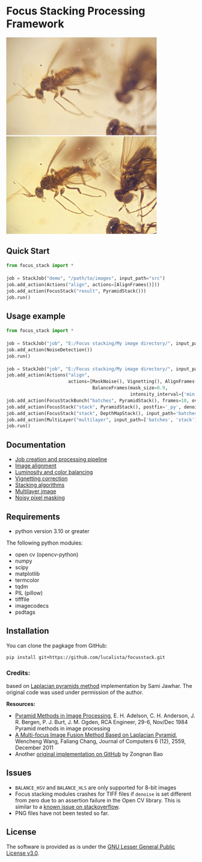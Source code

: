 # Focus Stacking Processing Framework

<img src='img/flies.gif' width="400">  <img src='img/flies_stack.jpg' width="400">

## Quick Start
```python
from focus_stack import *

job = StackJob("demo", "/path/to/images", input_path="src")
job.add_action(Actions("align", actions=[AlignFrames()]))
job.add_action(FocusStack("result", PyramidStack()))
job.run()
```

## Usage example

```python
from focus_stack import *

job = StackJob("job", "E:/Focus stacking/My image directory/", input_path="src")
job.add_action(NoiseDetection())
job.run()

job = StackJob("job", "E:/Focus stacking/My image directory/", input_path="src")
job.add_action(Actions("align",
                       actions=[MaskNoise(), Vignetting(), AlignFrames(),
                                BalanceFrames(mask_size=0.9,
                                              intensity_interval={'min': 150, 'max': 65385})]))
job.add_action(FocusStackBunch("batches", PyramidStack(), frames=10, overlap=2, denoise=0.8))
job.add_action(FocusStack("stack", PyramidStack(), postfix='_py', denoise=0.8))
job.add_action(FocusStack("stack", DepthMapStack(), input_path='batches', postfix='_dm', denoise=0.8))
job.add_action(MultiLayer("multilayer", input_path=['batches', 'stack']))
job.run()
```

## Documentation
- [Job creation and processing pipeline](docs/job.md)
- [Image alignment](docs/alignment.md)
- [Luminosity and color balancing](docs/balancing.md)
- [Vignetting correction](docs/vignetting.md)
- [Stacking algorithms](docs/focus_stacking.md)
- [Multilayer image](docs/multilayer.md)
- [Noisy pixel masking](docs/noise.md)

## Requirements

* python version 3.10 or greater

The following python modules:
* open cv (opencv-python)
* numpy
* scipy
* matplotlib
* termcolor
* tqdm
* PIL (pillow)
* tifffile
* imagecodecs
* psdtags

## Installation
You can clone the pagkage from GitHub:

```bash
pip install git+https://github.com/lucalista/focusstack.git
```

### Credits:

based on [Laplacian pyramids method](https://github.com/sjawhar/focus-stacking) implementation by Sami Jawhar. The original code was used under permission of the author.

**Resources:**

* [Pyramid Methods in Image Processing](https://www.researchgate.net/publication/246727904_Pyramid_Methods_in_Image_Processing), E. H. Adelson, C. H. Anderson,  J. R. Bergen, P. J. Burt, J. M. Ogden, RCA Engineer, 29-6, Nov/Dec 1984
Pyramid methods in image processing
* [A Multi-focus Image Fusion Method Based on Laplacian Pyramid](http://www.jcomputers.us/vol6/jcp0612-07.pdf), Wencheng Wang, Faliang Chang, Journal of Computers 6 (12), 2559, December 2011
* Another [original implementation on GitHub](https://github.com/bznick98/Focus_Stacking) by Zongnan Bao

## Issues

* ```BALANCE_HSV``` and ```BALANCE_HLS``` are only supported for 8-bit images
* Focus stacking modules crashes for TIFF files if  ```denoise``` is set different from zero due to an assertion failure in the Open CV library. This is similar to a [known issue on stackoverflow](https://stackoverflow.com/questions/76647895/opencv-fastnlmeansdenoisingmulti-should-support-16-bit-images-but-does-it).
* PNG files have not been tested so far.

## License

The software is provided as is under the [GNU Lesser General Public License v3.0](https://choosealicense.com/licenses/lgpl-3.0/).

